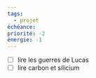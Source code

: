 ```yaml
---
tags:
  - projet
échéance: 
priorité: -2
énergie: -1
---
```

- [ ] lire les guerres de Lucas
- [ ] lire carbon et silicium